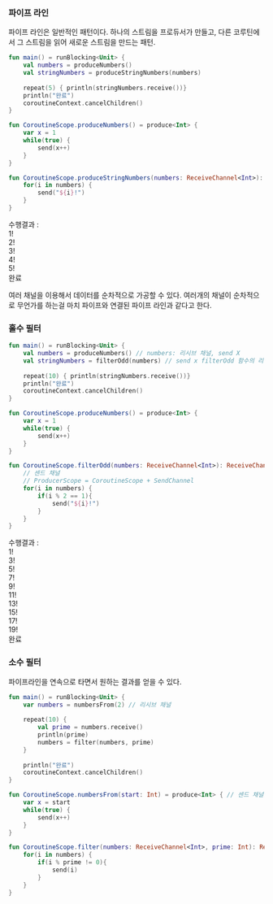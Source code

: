 ### 파이프 라인
파이프 라인은 일반적인 패턴이다. 하나의 스트림을 프로듀서가 만들고, 다른 코루틴에서 그 스트림을 읽어 새로운 스트림을 만드는 패턴.

~~~kotlin
fun main() = runBlocking<Unit> {
    val numbers = produceNumbers()
    val stringNumbers = produceStringNumbers(numbers)
    
    repeat(5) { println(stringNumbers.receive())}
    println("완료")
    coroutineContext.cancelChildren()
}

fun CoroutineScope.produceNumbers() = produce<Int> {
    var x = 1
    while(true) {
        send(x++)
    }
}

fun CoroutineScope.produceStringNumbers(numbers: ReceiveChannel<Int>): ReceiveChannel<String> = produce {
    for(i in numbers) {
        send("${i}!")
    }
}
~~~
수행결과 : <br>
1!<br>
2!<br>
3!<br>
4!<br>
5!<br>
완료<br>

여러 채널을 이용해서 데이터를 순차적으로 가공할 수 있다. 여러개의 채널이 순차적으로 무언가를 하는걸 마치 파이프와 연결된 파이프 라인과 같다고 한다.<br>

### 홀수 필터
~~~kotlin
fun main() = runBlocking<Unit> {
    val numbers = produceNumbers() // numbers: 리시브 채널, send X
    val stringNumbers = filterOdd(numbers) // send x filterOdd 함수의 리턴 값이 리시브 채널임, 프로듀스 내부에서만 send 가능
    
    repeat(10) { println(stringNumbers.receive())}
    println("완료")
    coroutineContext.cancelChildren()
}

fun CoroutineScope.produceNumbers() = produce<Int> {
    var x = 1
    while(true) {
        send(x++)
    }
}

fun CoroutineScope.filterOdd(numbers: ReceiveChannel<Int>): ReceiveChannel<String> = produce { 
    // 센드 채널
    // ProducerScope = CoroutineScope + SendChannel
    for(i in numbers) {
        if(i % 2 == 1){
            send("${i}!")
        }
    }
}
~~~

수행결과 : <br>
1!<br>
3!<br>
5!<br>
7!<br>
9!<br>
11!<br>
13!<br>
15!<br>
17!<br>
19!<br>
완료<br>

### 소수 필터
파이프라인을 연속으로 타면서 원하는 결과를 얻을 수 있다.

~~~kotlin
fun main() = runBlocking<Unit> {
    var numbers = numbersFrom(2) // 리시브 채널
    
    repeat(10) { 
        val prime = numbers.receive()
        println(prime)
        numbers = filter(numbers, prime)
    }
    
    println("완료")
    coroutineContext.cancelChildren()
}

fun CoroutineScope.numbersFrom(start: Int) = produce<Int> { // 센드 채널
    var x = start
    while(true) {
        send(x++)
    }
}

fun CoroutineScope.filter(numbers: ReceiveChannel<Int>, prime: Int): ReceiveChannel<Int> = produce { 
    for(i in numbers) {
        if(i % prime != 0){
            send(i)
        }
    }
}
~~~
